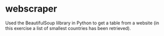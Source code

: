 # webscraper
Used the BeautifulSoup lilbrary in Python to get a table from a website (in this exercise a list of smallest countries has been retrieved).
